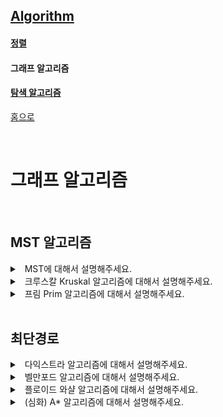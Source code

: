 ## [Algorithm](./README.md)

#### [정렬](./sort.md)

#### 그래프 알고리즘

#### [탐색 알고리즘](./search.md)
  
[홈으로](../README.md)

<br>

# 그래프 알고리즘

<br>

## MST 알고리즘

<details>
<summary>&nbsp; MST에 대해서 설명해주세요.</summary>

---

`최소 비용 신장트리`

- 신장트리 
  - 사이클을 갖지 않는 그래프(트리)로 모든 노드를 연결하는 것
- 최소신장트리 
  - 최소 비용(가중치)으로 신장트리를 만드는 것.

---

</details>

<details>
<summary>&nbsp; 크루스칼 Kruskal 알고리즘에 대해서 설명해주세요.</summary>

---

`최소 가중치 간선`

- greedy하게 최소 가중치 간선을 선택한다.
- 시간 복잡도 `O(ElogE) + O(E + VlogV)`

1. 그래프의 간선을 가중치를 기준으로 오름차순 정렬한다.
2. 비용이 가장 작은 간선부터 검토한다.
    - 연결시켰을 때 cycle이 발생되면 다음 간선을 검토한다.
    - cycle을 검사하는 법
    ```
    각 정점에 1~n 값으로 vertex를 초기화 한다.
    정점이 합쳐질 때 set-id 개수가 많은 set-id로 통일한다.
    같은 집합에서 간선을 연결시키면 cycle이 발생한다.
    ```
3. 해당 간선을 선택한다.
- [코드](./kruskal.js)

---

</details>

<details>
<summary>&nbsp; 프림 Prim 알고리즘에 대해서 설명해주세요.</summary>

---

`정점 기준으 신장트리를 확장`

- 시작 정점을 집합에 포함한다.
- 현 신장트리 집합에서 인접한 가장 낮은 가중치의 간선을 선택한다.
- MST가 나올 때까지 반복한다.
- 시간 복잡도 `O(ElogV)`

---

</details>

<br>

## 최단경로

<details>
<summary>&nbsp; 다익스트라 알고리즘에 대해서 설명해주세요.</summary>

---

`하나의 정점에서 모든 정점` `우선순위 큐`

- 시간 복잡도 `O((E+V)logV)` = 최단 거리 찾는데 `VlogV` + 거리 갱신 `ElogV`
 
1. 시작점의 거리는 0, 다른 모든 정점의 거리는 Infinity로 초기화.
2. 방문하지 않은 정점 중에서 거리가 가장 적은 정점을 방문한다.
    - 우선순위 큐(min heap)를 활용해서 거리가 적은 정점을 구한다.
3. 최소 비용을 갱신한다. (기존 비용 + 간선 비용)

---

</details>

<details>
<summary>&nbsp; 벨만포드 알고리즘에 대해서 설명해주세요.</summary>

---

`하나의 정점에서 모든 정점` `음의 가중치`

- 시간 복잡도 `O(VE)`
- 음의 cycle이 발생할 때 해를 찾을 수 없다.

---

</details>

<details>
<summary>&nbsp; 플로이드 와샬 알고리즘에 대해서 설명해주세요.</summary>

---

`모든 정점에서 모든 정점`

- 3중 for문을 통해 거리를 갱신한다. `O(N^3)`
    ```js
    for (let k = 1; k <= n; k++)
        for (let i = 1; i <= n; i++)
            for (let j = 1; j <= n; j++)
                if (route[i][j] > route[i][k] + route[k][j])
                    route[i][j] = route[i][k] + route[k][j];
    ```
- i → j  ⇒  i → k → j
  - k를 경유지라고 생각하면 된다.

---

</details>

<details>
<summary>&nbsp; (심화) A* 알고리즘에 대해서 설명해주세요. </summary>

---

`한 정점에서 다른 한 정점`

- 네비게이션에서 활용

---

</details>

<br>
